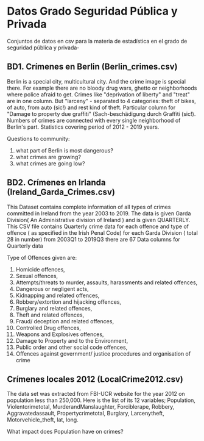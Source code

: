 # Datos Grado Seguridad Pública y Privada

Conjuntos de datos en csv para la materia de estadística en el grado de seguridad pública y privada-

## BD1. Crímenes en Berlin (Berlin_crimes.csv)

Berlin is a special city, multicultural city. And the crime image is special there. For example there are no bloody 
drug wars, ghetto or neighborhoods where police afraid to get. Crimes like "deprivation of liberty" and "treat" are in 
one column. But "larceny" - separated to 4 categories: theft of bikes, of auto, from auto (sic!) and rest kind of theft. 
Particular column for "Damage to property due graffiti" (Sach-beschädigung durch Graffiti (sic!). Numbers of crimes are 
connected with every single neighborhood of Berlin's part. Statistics covering period of 2012 - 2019 years.

Questions to community:
1) what part of Berlin is most dangerous?
2) what crimes are growing?
3) what crimes are going low?

## BD2. Crímenes en Irlanda (Ireland_Garda_Crimes.csv)

This Dataset contains complete information of all types of crimes committed in Ireland from the year 2003 to 2019. The data is given Garda Division( An Administrative division of Ireland ) and is given QUARTERLY. This CSV file contains Quarterly crime data for each offence and type of offence ( as specified in the Irish Penal Code) for each Garda Division ( total 28 in number) from 2003Q1 to 2019Q3 there are 67 Data columns for Quarterly data

Type of Offences given are:

01) Homicide offences,
02) Sexual offences,
03) Attempts/threats to murder, assaults, harassments and related offences,
04) Dangerous or negligent acts,
05) Kidnapping and related offences,
06) Robbery/extortion and hijacking offences,
07) Burglary and related offences,
08) Theft and related offences,
09) Fraud/ deception and related offences,
10) Controlled Drug offences,
11) Weapons and Explosives offences,
12) Damage to Property and to the Environment,
13) Public order and other social code offences,
15) Offences against government/ justice procedures and organisation of crime

## Crímenes locales 2012 (LocalCrime2012.csv)

The data set was extracted from FBI-UCR website for the year 2012 on population less than 250,000.  Here is the list of its 12 variables; Population, Violentcrimetotal, MurderandManslaughter, Forciblerape, Robbery, Aggravatedassault, Propertycrimetotal, Burglary, Larcenytheft, Motorvehicle_theft, lat, long.

What impact does Population have on crimes?

